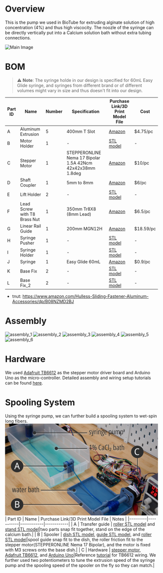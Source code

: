 # Overview
This is the pump we used in BioTube for extruding alginate solution of high concentration (4%) and thus high viscocity. The noozle of the syringe can be directly vertically put into a Calcium solution bath without extra tubing connections.

![Main Image](https://anonymous.4open.science/r/pump-0157/img/main.png)

# BOM
> ⚠️ **Note**: The syringe holde in our design is specified for 60mL Easy Glide syringe, and syringes from different brand or of different volumes might vary in size and thus doesn't fit into our design.

| Part ID | Name       | Number     |Specification| Purchase Link/3D Print Model File | Cost |
|---------|------------|------------|------------|------------|------------|
| A       | Aluminum Extrusion |5|400mm T Slot| [Amazon](https://www.amazon.com/dp/B08Y8N7FD1?ref=nb_sb_ss_w_as-reorder_k0_1_13&amp=&crid=3VBMHCCEM3T1E&sprefix=aluminum%2Bextr&th=1) |$4.75/pc|
| B       | Motor Holder |1|-| [STL model](https://anonymous.4open.science/r/pump-0157/model/motor_holder.stl) |-|
| C       | Stepper Motor |1|STEPPERONLINE Nema 17 Bipolar 1.5A 42Ncm 42x42x38mm 1.8deg| [Amazon](https://www.amazon.com/dp/B0B38GX54H?ref=nb_sb_ss_w_as-reorder_k6_1_10&amp=&crid=38ALOK9A3HVA2&sprefix=stepper%2Bmo&th=1) |$10/pc|
| D       | Shaft Coupler |1|5mm to 8mm| [Amazon](https://www.amazon.com/Zeberoxyz-Aluminium-Diameter20mm-Length25mm-Motor%EF%BC%886-35x8mm%EF%BC%89/dp/B08QVK3MWH/ref=sr_1_3?crid=3KA69M92NF2WA&dib=eyJ2IjoiMSJ9.G8P_Ai-VgIKyJdhHRLNPaFbWD6G-bg2DOH26e_dJ_AqZjmpm3Kfxe9YSS5Xe-C9LNhXHVXSkyMVGvJhy3w7LEzOaFjR0_xhorvwDRA0BQtQm_o5658zIPECaxB-ZqSg8cTDzOxQJmyprdWSFRnvjLCkQS1sFaRJWD6SSXs8aNToE-gX1_88rdvoSFGOqlOt1210Tec3Ieczaz3KT_ldxUSrQaFBJubXfvxQNzg0u4AYk5PVZCS47C-DpApR4D3O-lKW9g2xUJenxwATmf2JsD0dofLakgFuol9Dsr3QFC7A.zFeMgHKedo4BgMLGxM52Td_1PwYd4vTPVeZjAgLir9o&dib_tag=se&keywords=coupler+cnc&qid=1731899614&s=industrial&sprefix=couplercnc%2Cindustrial%2C129&sr=1-3) |$6/pc|
| E       | Lift Holder |2|-| [STL model](https://anonymous.4open.science/r/pump-0157/model/lift_holder.stl) |-|
| F       | Lead Screw with T8 Brass Nut |1 |350mm Tr8X8 (8mm Lead)| [Amazon](https://www.amazon.com/350mm-Tr8X8-Printer-Machine-Thread/dp/B0981YH6X7/ref=sr_1_2_pp?crid=NEQGLEHW82GC&dib=eyJ2IjoiMSJ9.XdtkPX4h1YB3gFMo_YePmreEhNOOEAi2CmLBdDgSsTHB-3wYwS8haRcTaf3a1oEjmV1tqwPEirnk-9F1l8cae6sbfjtPA_5U_kjapQrdl2EYU7h5B_AtmhosBm2scBV2K1ft3Di68isoY8s2LcPTmuMYr2f1YLnbBJgMRdwr5bdYJAMjmTowmCOx6ZxLaEAsJHr9HI6Qugzwpb1oaoI3Nq0UQ5RLxOVberFVHpM9UnA.io_qYugfcRh9ozo9h-KOLmMDV_9QlyutgJxBOFQhjaI&dib_tag=se&keywords=lead%2Bscrew&qid=1731309743&sprefix=lead%2Bsc%2Caps%2C202&sr=8-2&th=1) |$6.5/pc|
| G       | Linear Rail Guide |1|200mm MGN12H| [Amazon](https://www.amazon.com/ReliaBot-Linear-Carriage-Printer-Machine/dp/B07B4F2G48/ref=sr_1_4_pp?crid=3HSZ4GF0LXEF2&dib=eyJ2IjoiMSJ9.xv2mApy6OXeImp8zS-IY6t70tfCA4BcpTICYGr9J_tMtcL_7kACzuE-CrbZeUZvERJZC2Z9pb4-slgjQzCD1b9FKAKP6sbQCfrlgxB-V7TV8RjUyN2DV_Y4rUgEaULpjn2-HMRz2njCQ_zqqqx1MmIzFBtJzp1PTixS84pacS87l1szy-a8_WwY_WHtvnWcDmblIF_af1kneVuAi60JAlt2LCVxMGwlcdZMn1fLJB-Fg02CGcyWACvvMhueOOeiiVw9yHgw-puRPskDnv_H6uXJNlZameKzSuGZgbKYkeGo.Iz3TFtNkxApBWyeGzGlUHMSDNU7jYEYcUuqq0SmM628&dib_tag=se&keywords=linear%2Brail&qid=1731900294&s=industrial&sprefix=linear%2B%2Cindustrial%2C165&sr=1-4&th=1) |$18.59/pc|
| H       | Syringe Pusher |1|-| [STL model](https://anonymous.4open.science/r/pump-0157/model/syringe_pusher.stl) |-|
| I       | Syringe Holder |1|-| [STL model](https://anonymous.4open.science/r/pump-0157/model/syring_holder.stl) |-|
| J       | Syringe |1| Easy Glide 60mL| [Amazon](https://www.amazon.com/Global-Medical-Products-60cc-Syringes/dp/B07K1LR8NJ/ref=sr_1_3?crid=1YVAX7296ZPDI&dib=eyJ2IjoiMSJ9.sfwbnAiL-UMPtVgMlCeXilNhKokHq4WBHPKrefE8LbbkilqJLqJi-5AKSXLQeCXbu-kI5THbe7prRCoctJcOJ9-DCX-ehh51RlSZ1OutUZDy7vUJt-dTMZ6aoiYvSOxRfpAf92elrvULm3Qy-fMeMxpjHPBO5WJk0idDvyzXj0Pb6YnnG1KoWUMVN-8-aS1nKdCfEYkUIyZTzatJBi-OOxDxGrEoBUb29GUQJsJnzLafz0Bsb8g9hWv-jRiWaraHYRP6zdkkpFFN3HbS7DA_yWBcpNNyavusk0DvjQTpgoQ.uGhV05sAeG0f6NwzT-c5rWgmFhGA433Bso1aP3aBk9E&dib_tag=se&keywords=60+ml+syringe+easy+glide&qid=1731900449&s=industrial&sprefix=60+ml+syringe+easy+glid%2Cindustrial%2C134&sr=1-3) |$0.9/pc|
| K       | Base Fix |2|-| [STL model](https://anonymous.4open.science/r/pump-0157/model/base_fix.stl) |-|
| L       | Base Fix_2 |2|-| [STL model](https://anonymous.4open.science/r/pump-0157/model/base_fix_2.stl) |-|


- tnut: https://www.amazon.com/Hulless-Sliding-Fastener-Aluminum-Accessories/dp/B08NZMD2BJ

# Assembly
![assembly_1](https://anonymous.4open.science/r/pump-0157/img/assembly_1.png)
![assembly_2](https://anonymous.4open.science/r/pump-0157/img/assembly_2.png)
![assembly_3](https://anonymous.4open.science/r/pump-0157/img/assembly_3.png)
![assembly_4](https://anonymous.4open.science/r/pump-0157/img/assembly_4.png)
![assembly_5](https://anonymous.4open.science/r/pump-0157/img/assembly_5.png)
![assembly_6](https://anonymous.4open.science/r/pump-0157/img/assembly_6.png)

# Hardware
We used [Adafruit TB6612](https://www.adafruit.com/product/2448?gad_source=1&gclid=CjwKCAiA34S7BhAtEiwACZzv4feKOWty9u_dhpJHnMaGh85bf2fnYS228pUAWPnXRmB9vD5l0R1kcBoCeTUQAvD_BwE) as the stepper motor driver board and Arduino Uno as the micro-controller. Detailed assembly and wiring setup tutorials can be found [here](https://learn.adafruit.com/adafruit-tb6612-h-bridge-dc-stepper-motor-driver-breakout). 

# Spooling System
Using the syringe pump, we can further build a spooling system to wet-spin long fibers.
![spooler](./img/spooler.png)
| Part ID | Name  | Purchase Link/3D Print Model File | Notes |
|---------|-----------|------------|------------|
| A       | Transfer guide | [roller STL model](./model/spool/trans_roller.stl) and [stand STL model](./model/spool/trans_stand.stl)|two parts snap fit together, stand on the edge of the calcium bath.|
| B       | Spooler | [dish STL model](./model/spool/spool_dish.stl), [guide STL model](./model/spool/spool_guide.stl), and [roller STL model](./model/spool/spool_roller.stl)|spool guide snap fit to the dish, the roller friction fit to the stepper motor(STEPPERONLINE Nema 17 Bipolar), and the motor is fixed with M3 screws onto the base dish.|
| C       | Hardware | [stepper motor](https://www.amazon.com/dp/B0B38GX54H?ref=nb_sb_ss_w_as-reorder_k6_1_10&amp=&crid=38ALOK9A3HVA2&sprefix=stepper+mo&th=1), [Adafruit TB6612](https://www.adafruit.com/product/2448?gad_source=1&gclid=CjwKCAiA34S7BhAtEiwACZzv4feKOWty9u_dhpJHnMaGh85bf2fnYS228pUAWPnXRmB9vD5l0R1kcBoCeTUQAvD_BwE), and [Arduino Uno](https://www.amazon.com/Arduino-A000066-ARDUINO-UNO-R3/dp/B008GRTSV6/ref=sr_1_1_sspa?crid=3EVBEBEY5WUFD&dib=eyJ2IjoiMSJ9.MazmhFfn-DF8W5oyX_S-tDFAqLRDaMJSkroaZhdQMdgePys4UzrERZgaxu0RHrmwh6oVgxMiZ5PykFPY45Zvj87Nho46YM6UFmLyyZZjAn0L6t074YVOiWT-Q1EMX25k9gRe8ueEZ7A3kq8jP-jDkeuLtxGGCNdmPTliHHHvkVxqbvugIL-X0fECy0TzHxMwYFdukx7wd_svuEpTiAROAJ-aajf0YsN01CJUSs8xPC3EDYmW-gRf4Y5dC6FYkEryJn5V-s3US-daFTKSAhzqNwH3oRdLt56vptFPsIZFdq8.i5OoYhdnTQZC547sfhsutnHWYddfm_C7XG3OLTD-EuQ&dib_tag=se&keywords=arduino+uno&qid=1734476558&s=industrial&sprefix=arduino+uno%2Cindustrial%2C164&sr=1-1-spons&sp_csd=d2lkZ2V0TmFtZT1zcF9hdGY&psc=1)|Reference [tutorial](https://learn.adafruit.com/adafruit-tb6612-h-bridge-dc-stepper-motor-driver-breakout) for TB6612 wiring. We further used two potentiometers to tune the extrusion speed of the syringe pump and the spooling speed of the spooler on the fly so they can match.|
